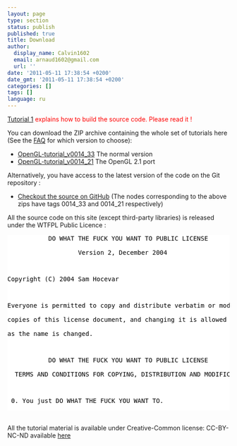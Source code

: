 ```yaml
---
layout: page
type: section
status: publish
published: true
title: Download
author:
  display_name: Calvin1602
  email: arnaud1602@gmail.com
  url: ''
date: '2011-05-11 17:38:54 +0200'
date_gmt: '2011-05-11 17:38:54 +0200'
categories: []
tags: []
language: ru
---
```

<p><span style="color: #ff0000;"><a title="Tutorial 1 : Opening a window" href="http://www.opengl-tutorial.org/beginners-tutorials/tutorial-1-opening-a-window/">Tutorial 1</a> explains how to build the source code. Please read it !</span></p>
<p>You can download the ZIP archive containing the whole set of tutorials here (See the <a title="FAQ" href="http://www.opengl-tutorial.org/miscellaneous/faq/" target="_blank">FAQ</a> for which version to choose):</p>
<ul>
<li><a href="http://www.opengl-tutorial.org/wp-content/uploads/2011/05/OpenGL-tutorial_v0014_33.zip">OpenGL-tutorial_v0014_33</a>&nbsp;The normal version</li>
<li><a href="http://www.opengl-tutorial.org/wp-content/uploads/2011/05/OpenGL-tutorial_v0014_21.zip">OpenGL-tutorial_v0014_21</a>&nbsp;The OpenGL 2.1 port</li>
</ul>
Alternatively, you have access to the latest version of the code on the Git repository :</p>
<ul>
<li><a href="https://github.com/opengl-tutorials/ogl">Checkout the source on GitHub</a> (The nodes corresponding to the above zips have tags 0014_33 and 0014_21 respectively)</li>
</ul>
All the source code on this site (except third-party libraries) is released under the WTFPL Public Licence :</p>
<pre style="background-color: white; color: black;">           DO WHAT THE FUCK YOU WANT TO PUBLIC LICENSE<br />
                   Version 2, December 2004</p>
<p>Copyright (C) 2004 Sam Hocevar <sam@hocevar.net></p>
<p>Everyone is permitted to copy and distribute verbatim or modified<br />
copies of this license document, and changing it is allowed as long<br />
as the name is changed.</p>
<p>           DO WHAT THE FUCK YOU WANT TO PUBLIC LICENSE<br />
  TERMS AND CONDITIONS FOR COPYING, DISTRIBUTION AND MODIFICATION</p>
<p> 0. You just DO WHAT THE FUCK YOU WANT TO.</pre><br />
All the tutorial material is available under Creative-Common license: CC-BY-NC-ND available <a style="display: inline;" href="http://creativecommons.org/licenses/by-nc-nd/3.0/fr/deed.en">here</a></p>

